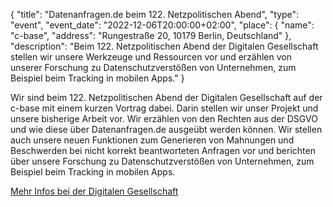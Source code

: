 {
    "title": "Datenanfragen.de beim 122. Netzpolitischen Abend",
    "type": "event",
    "event_date": "2022-12-06T20:00:00+02:00",
    "place": {
        "name": "c-base",
        "address": "Rungestraße 20, 10179 Berlin, Deutschland"
    },
    "description": "Beim 122. Netzpolitischen Abend der Digitalen Gesellschaft stellen wir unsere Werkzeuge und Ressourcen vor und erzählen von unserer Forschung zu Datenschutzverstößen von Unternehmen, zum Beispiel beim Tracking in mobilen Apps."
}

Wir sind beim 122. Netzpolitischen Abend der Digitalen Gesellschaft auf der c-base mit einem kurzen Vortrag dabei. Darin stellen wir unser Projekt und unsere bisherige Arbeit vor. Wir erzählen von den Rechten aus der DSGVO und wie diese über Datenanfragen.de ausgeübt werden können. Wir stellen auch unsere neuen Funktionen zum Generieren von Mahnungen und Beschwerden bei nicht korrekt beantworteten Anfragen vor und berichten über unsere Forschung zu Datenschutzverstößen von Unternehmen, zum Beispiel beim Tracking in mobilen Apps.

[Mehr Infos bei der Digitalen Gesellschaft](https://digitalegesellschaft.de/2022/11/122-netzpolitischer-abend/)
